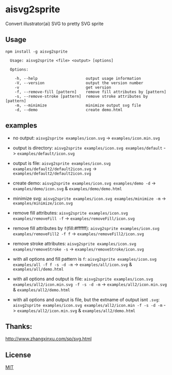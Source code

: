 # aisvg2sprite
Convert illustrator(ai) SVG to pretty SVG sprite

## Usage

```
npm install -g aisvg2sprite
```

```
  Usage: aisvg2sprite <file> <output> [options]

  Options:

    -h, --help                     output usage information
    -V, --version                  output the version number
    -v                             get version
    -f, --remove-fill [pattern]    remove fill attributes by [pattern]
    -s, --remove-stroke [pattern]  remove stroke attributes by [pattern]
    -m, --minimize                 minimize output svg file
    -d, --demo                     create demo.html
```

## examples

* no output: `aisvg2sprite examples/icon.svg` -> `examples/icon.min.svg`

* output is directory: `aisvg2sprite examples/icon.svg examples/default` -> `examples/default/icon.svg`

* output is file: `aisvg2sprite examples/icon.svg examples/default2/default2icon.svg` -> `examples/default2/default2icon.svg`

* create demo: `aisvg2sprite examples/icon.svg examples/demo -d` -> `examples/demo/icon.svg` & `examples/demo/demo.html`

* minimize svg: `aisvg2sprite examples/icon.svg examples/minimize -m` -> `examples/minimize/icon.svg`

* remove fill attributes: `aisvg2sprite examples/icon.svg examples/removeFill -f` -> `examples/removeFill/icon.svg`

* remove fill attributes by `f`(fill:#ffffff): `aisvg2sprite examples/icon.svg examples/removeFill2 -f f` -> `examples/removeFill2/icon.svg`

* remove stroke attributes: `aisvg2sprite examples/icon.svg examples/removeStroke -s` -> `examples/removeStroke/icon.svg`

* with all options and fill pattern is `f`: `aisvg2sprite examples/icon.svg examples/all -f f -s -d -m` -> `examples/all/icon.svg` & `examples/all/demo.html`

* with all options and output is file: `aisvg2sprite examples/icon.svg examples/all2/icon.min.svg -f -s -d -m` -> `examples/all2/icon.min.svg` & `examples/all2/demo.html`

* with all options and output is file, but the extname of output isnt `.svg`: `aisvg2sprite examples/icon.svg examples/all2/icon.min -f -s -d -m` -> `examples/all2/icon.min.svg` & `examples/all2/demo.html`

## Thanks:

<http://www.zhangxinxu.com/sp/svg.html>

## License

[MIT](https://github.com/dolymood/aisvg2sprite/blob/master/LICENSE)
